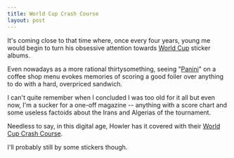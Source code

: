 ```yaml
---
title: World Cup Crash Course
layout: post
---
```


It's coming close to that time where, once every four years, young me
would begin to turn his obsessive attention towards [World
Cup](http://www.fifa.com/worldcup/index.html) sticker albums.

Even nowadays as a more rational thirtysomething, seeing
"[Panini](https://store.paniniamerica.net)" on a coffee shop menu
evokes memories of scoring a good foiler over anything to do with a
hard, overpriced sandwich.

I can't quite remember when I concluded I was too old for it all but
even now, I'm a sucker for a one-off magazine -- anything with a score
chart and some useless factoids about the Irans and Algerias of the
tournament.

Needless to say, in this digital age, Howler has it covered with their
[World Cup Crash
Course](http://www.howlermagazine.com/wc-crash-course-1/).

I'll probably still by some stickers though.

